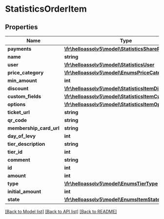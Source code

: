 # StatisticsOrderItem

## Properties
Name | Type | Description | Notes
------------ | ------------- | ------------- | -------------
**payments** | [**\fr\helloasso\v5\model\StatisticsSharePayment[]**](StatisticsSharePayment.md) |  | [optional] 
**name** | **string** |  | [optional] 
**user** | [**\fr\helloasso\v5\model\StatisticsUser**](StatisticsUser.md) |  | [optional] 
**price_category** | [**\fr\helloasso\v5\model\EnumsPriceCategory**](EnumsPriceCategory.md) |  | [optional] 
**min_amount** | **int** |  | [optional] 
**discount** | [**\fr\helloasso\v5\model\StatisticsItemDiscount**](StatisticsItemDiscount.md) |  | [optional] 
**custom_fields** | [**\fr\helloasso\v5\model\StatisticsItemCustomField[]**](StatisticsItemCustomField.md) |  | [optional] 
**options** | [**\fr\helloasso\v5\model\StatisticsItemOption[]**](StatisticsItemOption.md) |  | [optional] 
**ticket_url** | **string** |  | [optional] 
**qr_code** | **string** |  | [optional] 
**membership_card_url** | **string** |  | [optional] 
**day_of_levy** | **int** |  | [optional] 
**tier_description** | **string** |  | [optional] 
**tier_id** | **int** |  | [optional] 
**comment** | **string** |  | [optional] 
**id** | **int** |  | [optional] 
**amount** | **int** |  | [optional] 
**type** | [**\fr\helloasso\v5\model\EnumsTierType**](EnumsTierType.md) |  | [optional] 
**initial_amount** | **int** |  | [optional] 
**state** | [**\fr\helloasso\v5\model\EnumsItemState**](EnumsItemState.md) |  | [optional] 

[[Back to Model list]](../README.md#documentation-for-models) [[Back to API list]](../README.md#documentation-for-api-endpoints) [[Back to README]](../README.md)


